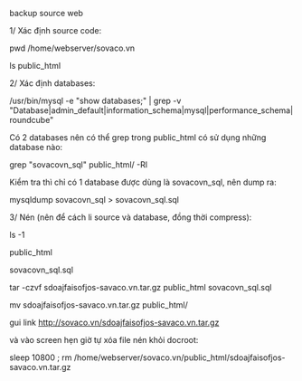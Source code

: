 backup source web 

1/ Xác định source code:

 pwd /home/webserver/sovaco.vn 
 
 ls public_html
 
 2/ Xác định databases:
 
 /usr/bin/mysql -e "show databases;" | grep -v "Database\|admin_default\|information_schema\|mysql\|performance_schema\|roundcube"
 
 Có 2 databases nên có thể grep trong public_html có sử dụng những database nào:

grep "sovacovn_sql" public_html/ -Rl

Kiểm tra thì chỉ có 1 database được dùng là sovacovn_sql, nên dump ra:

mysqldump sovacovn_sql > sovacovn_sql.sql

3/ Nén (nên để cách li source và database, đồng thời compress):

ls -1
  
  public_html 
 
 sovacovn_sql.sql
 
 tar -czvf sdoajfaisofjos-savaco.vn.tar.gz public_html sovacovn_sql.sql
 
 mv sdoajfaisofjos-savaco.vn.tar.gz public_html/

gui link http://sovaco.vn/sdoajfaisofjos-savaco.vn.tar.gz
 
 và vào screen hẹn giờ tự xóa file nén khỏi docroot:
 
 sleep 10800 ; rm /home/webserver/sovaco.vn/public_html/sdoajfaisofjos-savaco.vn.tar.gz

